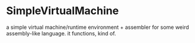 # SimpleVirtualMachine

a simple virtual machine/runtime environment + assembler for some weird assembly-like language. it functions, kind of.